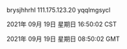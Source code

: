 brysjhhrhl 111.175.123.20 yqqlmgsycl

2021年 09月 19日 星期日 16:50:02 CST

2021年 09月 19日 星期日 08:50:02 GMT
